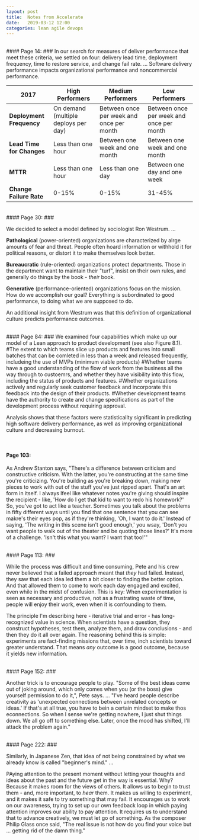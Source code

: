 ```yaml
---
layout: post
title:  Notes from Accelerate
date:   2019-03-12 12:00
categories: lean agile devops
---
```


<br>
#### Page 14: ###
In our search for measures of deliver performance that meet these criteria, we settled on four: delivery lead time, deployment frequency, time to restore service, and change fail rate. ... Software delivery performance impacts organizational performance and noncommercial performance.

<table class="table">
	<thead>
		<th>2017</th>
		<th>High Performers</th>
		<th>Medium Performers</th>
		<th>Low Performers</th>
	</thead>
	<tr>
		<td>
			<strong>Deployment Frequency</strong>
		</td>
		<td>
			On demand (multiple deploys per day)
		</td>
		<td>
			Between once per week and once per month
		</td>
		<td>
		  Between once per week and once per month
		</td>
	</tr>
	<tr>
		<td>
			<strong>Lead Time for Changes</strong>
		</td>
		<td>
			Less than one hour
		</td>
		<td>
			Between one week and one month
		</td>
		<td>
		  Between one week and one month
		</td>
	</tr>
	<tr>
		<td>
			<strong>MTTR</strong>
		</td>
		<td>
			Less than one hour
		</td>
		<td>
			Less than one day
		</td>
		<td>
		  Between one day and one week
		</td>
	</tr>
	<tr>
		<td>
			<strong>Change Failure Rate</strong>
		</td>
		<td>
			0-15%
		</td>
		<td>
			0-15%
		</td>
		<td>
		  31-45%
		</td>
	</tr>
</table>

<br>
#### Page 30: ###

We decided to select a model defined by sociologist Ron Westrum. ...

**Pathological** (power-oriented) organizations are characterized by alrge amounts of fear and threat. People often hoard information or withhold it for political reasons, or distort it to make themselves look better.

**Bureaucratic** (rule-oriented) organizations protect departments. Those in the department want to maintain their "turf", insist on their own rules, and generally do things by the book - _their_ book.

**Generative** (performance-oriented) organizations focus on the mission. How do we accomplish our goal? Everything is subordinated to good performance, to doing what we are supposed to do. 

An additional insight from Westrum was that this definition of organizational culture predicts performance outcomes. 

<br>
#### Page 84: ###
 We examined four capabilities which make up our model of a Lean approach to product development (see also Figure 8.1).
 #The extent to which teams slice up products and features into small batches that can be comleted in less than a week and released frequently, includeing the use of MVPs (minimum viable products)
 #Whether teams have a good understanding of the flow of work from the business all the way through to custoemrs, and whether they have visibility into this flow, including the status of products and features.
 #Whether organizations actively and regularly seek customer feedback and incorporate this feedback into the design of their products.
 #Whether development teams have the authority to create and change specifications as part of the development process without requiring approval.

 Analysis shows that these factors were statisticallty significant in predicting high software delivery performance, as well as improving organizational culture and decreasing burnout.

<br>

#### Page 103: ###

As Andrew Stanton says, "There's a difference between criticism and constructive criticism. With the latter, you're constructing at the same time you're criticizing. You're building as you're breaking down, making new pieces to work with out of the stuff you've just ripped apart. That's an art form in itself. I always lfeel like whatever notes you're giving should inspire the recipient - like, 'How do I get that kid to want to redo his homework?' So, you've got to act like a teacher. Sometimes you talk about the problems in fifty different ways until you find that one sentence that you can see makre's their eyes pop, as if they're thinking, 'Oh, I want to do it.' Instead of saying, 'The writing in this scene isn't good enough,' you wsay, 'Don't you want people to walk out of the theater and be quoting those lines?' It's more of a challenge. 'Isn't this what you want? I want that too!'"

<br>
#### Page 113: ###

While the process was difficult and time consuming, Pete and his crew never believed that a failed approach meant that _they_ had failed. Instead, they saw that each idea led them a bit closer to finding the better option. And that allowed them to come to work each day engaged and excited, even while in the midst of confusion. This is key: When experimentation is seen as necessary and productive, not as a frustrating waste of time, people will enjoy their work, even when it is confounding to them. 

The principle I'm describing here - iterative trial and error - has long-recognized value in science. When scientists have a question, they construct hypotheses, test them, analyze them, and draw conclusions - and then they do it all over again. The reasoning behind this is simple: experiments are fact-finding missions that, over time, inch scientists toward greater understand. That means _any_ outcome is a good outcome, because it yields new information.

<br>
#### Page 152: ###

Another trick is to encourage people to play. "Some of the best ideas come out of joking around, which only comes when you (or the boss) give yourself permission to do it,", Pete says. ... "I've heard people describe creativity as 'unexpected connections between unrelated concepts or ideas.' If that's at all true, you have to bein a certain mindset to make thos econnections. So when I sense we're getting nowhere, I just shut things down. We all go off to something else. Later, once the mood has shifted, I'll attack the problem again."

<br>
#### Page 222: ###

Similarly, in Japanese Zen, that idea of not being constrained by what we already know is called "beginner's mind." ...

PAying attention to the present moment without letting your thoughts and ideas about the past and the future get in the way is essential. Why? Because it makes room for the views of others. It allows us to begin to trust them - and, more important, to _hear_ them. It makes us willing to experiment, and it makes it safe to try something that may fail. It encourages us to work on our awareness, trying to set up our own feedback loop in which paying attention improves our ability to pay attention. It requires us to understand that to advance creatively, we must let go of something. As the composer Philip Glass once said, "The real issue is not how do you find your voice but ... getting rid of the damn thing."
